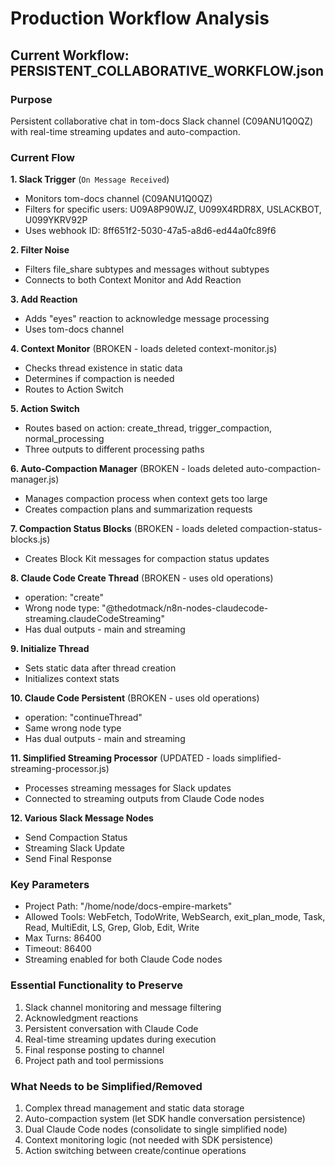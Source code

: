 # Production Workflow Analysis

## Current Workflow: PERSISTENT_COLLABORATIVE_WORKFLOW.json

### Purpose
Persistent collaborative chat in tom-docs Slack channel (C09ANU1Q0QZ) with real-time streaming updates and auto-compaction.

### Current Flow

**1. Slack Trigger** (`On Message Received`)
- Monitors tom-docs channel (C09ANU1Q0QZ)
- Filters for specific users: U09A8P90WJZ, U099X4RDR8X, USLACKBOT, U099YKRV92P
- Uses webhook ID: 8ff651f2-5030-47a5-a8d6-ed44a0fc89f6

**2. Filter Noise** 
- Filters file_share subtypes and messages without subtypes
- Connects to both Context Monitor and Add Reaction

**3. Add Reaction**
- Adds "eyes" reaction to acknowledge message processing
- Uses tom-docs channel

**4. Context Monitor** (BROKEN - loads deleted context-monitor.js)
- Checks thread existence in static data
- Determines if compaction is needed
- Routes to Action Switch

**5. Action Switch**
- Routes based on action: create_thread, trigger_compaction, normal_processing
- Three outputs to different processing paths

**6. Auto-Compaction Manager** (BROKEN - loads deleted auto-compaction-manager.js)
- Manages compaction process when context gets too large
- Creates compaction plans and summarization requests

**7. Compaction Status Blocks** (BROKEN - loads deleted compaction-status-blocks.js)
- Creates Block Kit messages for compaction status updates

**8. Claude Code Create Thread** (BROKEN - uses old operations)
- operation: "create"
- Wrong node type: "@thedotmack/n8n-nodes-claudecode-streaming.claudeCodeStreaming"
- Has dual outputs - main and streaming

**9. Initialize Thread** 
- Sets static data after thread creation
- Initializes context stats

**10. Claude Code Persistent** (BROKEN - uses old operations)
- operation: "continueThread"
- Same wrong node type
- Has dual outputs - main and streaming

**11. Simplified Streaming Processor** (UPDATED - loads simplified-streaming-processor.js)
- Processes streaming messages for Slack updates
- Connected to streaming outputs from Claude Code nodes

**12. Various Slack Message Nodes**
- Send Compaction Status
- Streaming Slack Update
- Send Final Response

### Key Parameters
- Project Path: "/home/node/docs-empire-markets"
- Allowed Tools: WebFetch, TodoWrite, WebSearch, exit_plan_mode, Task, Read, MultiEdit, LS, Grep, Glob, Edit, Write
- Max Turns: 86400
- Timeout: 86400
- Streaming enabled for both Claude Code nodes

### Essential Functionality to Preserve
1. Slack channel monitoring and message filtering
2. Acknowledgment reactions
3. Persistent conversation with Claude Code
4. Real-time streaming updates during execution
5. Final response posting to channel
6. Project path and tool permissions

### What Needs to be Simplified/Removed
1. Complex thread management and static data storage
2. Auto-compaction system (let SDK handle conversation persistence)
3. Dual Claude Code nodes (consolidate to single simplified node)
4. Context monitoring logic (not needed with SDK persistence)
5. Action switching between create/continue operations
